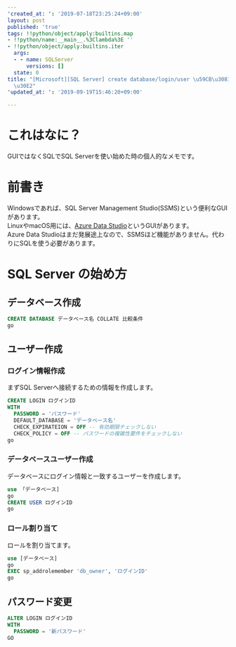 ```yaml
---
'created_at: ': '2019-07-18T23:25:24+09:00'
layout: post
published: 'true'
tags: !!python/object/apply:builtins.map
- !!python/name:__main__.%3Clambda%3E ''
- !!python/object/apply:builtins.iter
  args:
  - - name: SQLServer
      versions: []
  state: 0
title: "[Microsoft][SQL Server] create database/login/user \u59CB\u3081\u65B9\u30E1\
  \u30E2"
'updated_at: ': '2019-09-19T15:46:20+09:00'

---
```

# これはなに？  
  
GUIではなくSQLでSQL Serverを使い始めた時の個人的なメモです。  
  
  
# 前書き  
  
Windowsであれば、SQL Server Management Studio(SSMS)という便利なGUIがあります。  
LinuxやmacOS用には、[Azure Data Studio](https://docs.microsoft.com/ja-jp/sql/azure-data-studio/download)というGUIがあります。  
Azure Data Studioはまだ発展途上なので、SSMSほど機能がありません。代わりにSQLを使う必要があります。  
  
# SQL Server の始め方  
  
## データベース作成  
  
```sql
CREATE DATABASE データベース名 COLLATE 比較条件
go
```  
  
## ユーザー作成  
  
### ログイン情報作成  
  
まずSQL Serverへ接続するための情報を作成します。  
  
```sql
CREATE LOGIN ログインID
WITH
  PASSWORD = 'パスワード'
  DEFAULT_DATABASE = 'データベース名'
  CHECK_EXPIRATEION = OFF -- 有効期限チェックしない
  CHECK_POLICY = OFF -- パスワードの複雑性要件をチェックしない
go
```  
  
### データベースユーザー作成  
  
データベースにログイン情報と一致するユーザーを作成します。  
  
```sql
use 「データベース]
go
CREATE USER ログインID
go
```  
  
### ロール割り当て  
  
ロールを割り当てます。  
  
```sql
use [データベース]
go
EXEC sp_addrolemember 'db_owner', 'ログインID'
go
```  
  
## パスワード変更  
  
```sql
ALTER LOGIN ログインID
WITH
  PASSWORD = '新パスワード'
GO
```  
